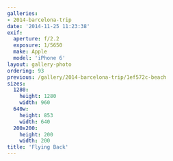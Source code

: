 ```yaml
---
galleries:
- 2014-barcelona-trip
date: '2014-11-25 11:23:38'
exif:
  aperture: f/2.2
  exposure: 1/5650
  make: Apple
  model: 'iPhone 6'
layout: gallery-photo
ordering: 93
previous: /gallery/2014-barcelona-trip/1ef572c-beach
sizes:
  1280:
    height: 1280
    width: 960
  640w:
    height: 853
    width: 640
  200x200:
    height: 200
    width: 200
title: 'Flying Back'
---
```

